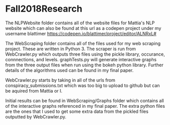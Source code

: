 # Fall2018Research

The NLPWebsite folder contains all of the website files for Mattia's NLP website which can also be found at this url as a codepen project under my username blattimer https://codepen.io/blattimer/project/editor/ALNRxL#

The WebScraping folder contains all of the files used for my web scraping project. These are written in Python 3. The scraper is run from WebCrawler.py which outputs three files using the pickle library, occurance, connnections, and levels. graphTests.py will generate interactive graphs from the three output files when run using the bokeh python library. Further details of the algorithms used can be found in my final paper.

WebCrawler.py starts by taking in all of the urls from conspiracy_submissions.txt which was too big to upload to github but can be aquired from Mattia or I.

Initial results can be found in WebScraping/Graphs folder which contains all of the interactive graphs referenced in my final paper. The extra python files are the ones that I used to get some extra data from the pickled files outputted by WebCrawler.py. 
